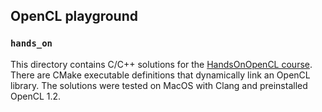 ## OpenCL playground

### `hands_on`

This directory contains C/C++ solutions for the [HandsOnOpenCL course](https://github.com/HandsOnOpenCL/Exercises-Solutions).
There are CMake executable definitions that dynamically link an OpenCL library.
The solutions were tested on MacOS with Clang and preinstalled OpenCL 1.2.
